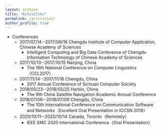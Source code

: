 ```yaml
---
layout: archive
title: "Activities"
permalink: /activities/
author_profile: true
---
```



* Conferences
  * 2017/07/14--2017/08/16 Chengdu Institute of Computer Application, Chinese Academy of Sciences
    * Intelligent Computing and Big Data Conference of Chengdu Information Technology of Chinese Academy of Sciences
  * 2017/10/13--2017/10/15 Nanjing, China
    * The 16th National Conference on Computer Linguistics（CCL2017）
  * 2017/11/14--2017/11/16 Chengdu, China
    * 2017 Annual Conference of Sichuan Computer Society
  * 2018/05/23--2018/05/25 Harbin, China
    * The 9th China Satellite Navigation Academic Annual Conference
  * 2018/07/06--2018/07/09 Chengdu, China
    * The 10th International Conference on Communication Software and Networks（Excellent Oral Presentation in ICCSN 2018）
  * 2020/10/11--2020/10/14 Canada, Toronto（Remotely）
    * IEEE SMC 2020 International Conference（Oral Presentation）
